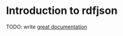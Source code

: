 # Introduction to rdfjson

TODO: write [great documentation](http://jacobian.org/writing/what-to-write/)
